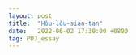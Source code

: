 ```yaml
---
layout: post
title:  "Hôu-lôu-sian-tan"
date:   2022-06-02 17:30:00 +0800
tag: PUJ_essay
---
```


<section class="PUJ">



</section>